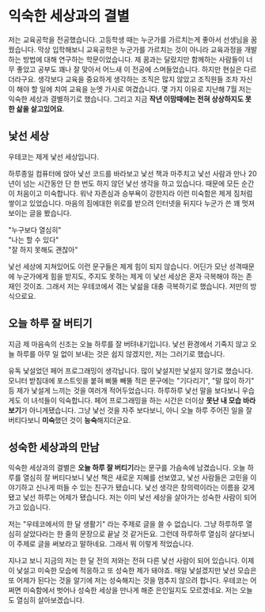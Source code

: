 # 익숙한 세상과의 결별

저는 교육공학을 전공했습니다. 
고등학생 때는 누군가를 가르치는게 좋아서 선생님을 꿈꿨습니다. 막상 입학해보니 교육공학은 누군가를 가르치는 것이 아니라 교육과정을 개발하는 방법에 대해 연구하는 학문이었습니다.
제 꿈과는 달랐지만 함께하는 사람들이 너무 좋았고 공부도 꽤나 잘 맞아서 어느새 이 전공에 스며들었습니다. 하지만 현실은 다르더라구요. 생각보다 교육을 중요하게 생각하는 조직은 많지 않았고 조직원들 조차 자신이 해야 할 일에 치여 교육을 눈엣 가시로 여겼습니다. 몇 가지 이유로
지난해 7월 저는 익숙한 세상과 결별하기로 했습니다. 그리고 지금 **작년 이맘때에는 전혀 상상하지도 못한 삶을 살고있어요**.

## 낯선 세상

우테코는 제게 낯선 세상입니다. 

하루종일 컴퓨터에 앉아 낯선 코드를 바라보고 낯선 책과 마주치고 낯선 사람과 만나 20년이 넘는 시간동안 단 한 번도 하지 않던 낯선 생각을 하고 있습니다. 때문에 모든 순간이 처음이고 미숙합니다. 
워낙 자존심과 승부욕이 강한지라 이런 미숙함은 제게 짐처럼 쌓이고 있었습니다. 마음의 짐에대한 위로를 받으려 인터넷을 뒤지다 누군가 쓴 꽤 멋져보이는 글을 봤습니다. 

"누구보다 열심히"  
"나는 할 수 있다"  
"잘 하지 못해도 괜찮아"

낯선 세상에 지쳐있어도 이런 문구들은 제게 힘이 되지 않습니다. 어딘가 모난 성격때문에 누군가에게 힘을 받지도, 주지도 못하는 제게 이 낯선 세상은 혼자 극복해야 하는 존재인 것이죠. 그래서 저는 우테코에서 겪는 낯섦을 대충 극복하기로 했습니다. 저만의 방식으로요.

## 오늘 하루 잘 버티기

지금 제 마음속의 신조는 오늘 하루를 잘 버텨내기입니다. 낯선 환경에서 기죽지 않고 오늘 하루를 아무 일 없이 보내는 것은 쉽지 않겠지만, 저는 그러기로 했습니다. 

유독 낯설었던 페어 프로그래밍이 생각납니다. 많이 낯설지만 낯설지 않기로 했습니다. 모니터 받침대에 포스트잇을 붙혀 삐뚤 빼뚤 적은 문구에는 "기다리기", "말 많이 하기" 등 제가 낯설게 느끼는 것을 여러개 적어두었습니다. 하루하루 낯선 말을 보다보니 우습게도 이 녀석들이 익숙합니다. 페어 프로그래밍을 하는 시간은 더이상 **못난 내 모습 바라보기**가 아니게됐습니다. 그냥 낯선 것을 자주 보다보니, 아니 오늘 하루 주어진 일을 잘 버티다보니 **미숙**했던 것이 **능숙**해지더군요. 

## 성숙한 세상과의 만남

익숙한 세상과의 결별은 **오늘 하루 잘 버티기**라는 문구를 가슴속에 남겼습니다. 오늘 하루를 열심히 잘 버티다보니 낯선 책은 새로운 지혜를 선보였고, 낯선 사람들은 고민을 이야기하고 신나게 떠들 수 있는 친구가 됐습니다.
낯선 생각은 창의력이라는 이름을 갖게 됐고 낯선 하루는 어제가 됐습니다. 저는 이미 낯선 세상을 살아가는 성숙한 사람이 되어가고 있습니다.

저는 "우테코에서의 한 달 생활기" 라는 주제로 글을 쓸 수 없습니다. 그냥 하루하루 열심히 살았다라는 한 줄의 문장으로 끝날 것 같거든요. 그런데 하루하루 열심히 살다보니 이 주제로 글을 써보라고 말하네요. 그래서 뭐 이렇게 적었습니다. 

지나고 보니 지금의 저는 한 달 전의 저와는 전혀 다른 낯선 사람이 되어 있습니다. 이제 이 낯설고 미숙한 모습에 적응하고 또 성숙한 제가 돼야죠. 매일 낯설겠지만 낯선 모습은 또 어제가 된다는 것을 알기에 저는 성숙해지는 것을 멈추지 않으려 합니다. 우테코는 어쩌면 미숙함에서 벗어나 성숙한 세상을 만나게 해준 은인일지도 모르겠네요. 저는 오늘도 열심히 살아보겠습니다.




